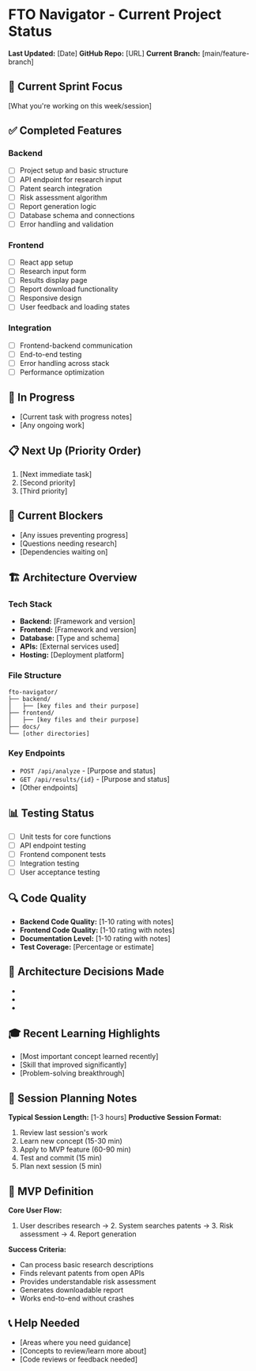 # FTO Navigator - Current Project Status

**Last Updated:** [Date]
**GitHub Repo:** [URL]
**Current Branch:** [main/feature-branch]

## 🎯 Current Sprint Focus
[What you're working on this week/session]

## ✅ Completed Features

### Backend
- [ ] Project setup and basic structure
- [ ] API endpoint for research input
- [ ] Patent search integration
- [ ] Risk assessment algorithm
- [ ] Report generation logic
- [ ] Database schema and connections
- [ ] Error handling and validation

### Frontend
- [ ] React app setup
- [ ] Research input form
- [ ] Results display page
- [ ] Report download functionality
- [ ] Responsive design
- [ ] User feedback and loading states

### Integration
- [ ] Frontend-backend communication
- [ ] End-to-end testing
- [ ] Error handling across stack
- [ ] Performance optimization

## 🚧 In Progress
- [Current task with progress notes]
- [Any ongoing work]

## 📋 Next Up (Priority Order)
1. [Next immediate task]
2. [Second priority]
3. [Third priority]

## 🚫 Current Blockers
- [Any issues preventing progress]
- [Questions needing research]
- [Dependencies waiting on]

## 🏗️ Architecture Overview

### Tech Stack
- **Backend:** [Framework and version]
- **Frontend:** [Framework and version]  
- **Database:** [Type and schema]
- **APIs:** [External services used]
- **Hosting:** [Deployment platform]

### File Structure
```
fto-navigator/
├── backend/
│   ├── [key files and their purpose]
├── frontend/
│   ├── [key files and their purpose]
├── docs/
└── [other directories]
```

### Key Endpoints
- `POST /api/analyze` - [Purpose and status]
- `GET /api/results/{id}` - [Purpose and status]
- [Other endpoints]

## 📊 Testing Status
- [ ] Unit tests for core functions
- [ ] API endpoint testing
- [ ] Frontend component tests
- [ ] Integration testing
- [ ] User acceptance testing

## 🔍 Code Quality
- **Backend Code Quality:** [1-10 rating with notes]
- **Frontend Code Quality:** [1-10 rating with notes]
- **Documentation Level:** [1-10 rating with notes]
- **Test Coverage:** [Percentage or estimate]

## 💭 Architecture Decisions Made
- [Decision 1]: [Reasoning]
- [Decision 2]: [Reasoning]
- [Decision 3]: [Reasoning]

## 🎓 Recent Learning Highlights
- [Most important concept learned recently]
- [Skill that improved significantly]
- [Problem-solving breakthrough]

## 📝 Session Planning Notes
**Typical Session Length:** [1-3 hours]
**Productive Session Format:**
1. Review last session's work
2. Learn new concept (15-30 min)
3. Apply to MVP feature (60-90 min)
4. Test and commit (15 min)
5. Plan next session (5 min)

## 🎯 MVP Definition
**Core User Flow:**
1. User describes research → 2. System searches patents → 3. Risk assessment → 4. Report generation

**Success Criteria:**
- Can process basic research descriptions
- Finds relevant patents from open APIs
- Provides understandable risk assessment
- Generates downloadable report
- Works end-to-end without crashes

## 📞 Help Needed
- [Areas where you need guidance]
- [Concepts to review/learn more about]
- [Code reviews or feedback needed]